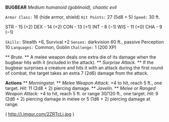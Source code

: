 __**BUGBEAR**__
*Medium humanoid (goblinoid), chaotic evil*

`Armor Class:` 16 (hide armor, shield)
`Hit Points:` 27 (5d8 + 5)
`Speed:` 30 ft.

STR - 15 (+2)
DEX - 14 (+2)
CON - 13 (+1)
INT - 8 (−1)
WIS - 11 (+0)
CHA - 9 (−1)

`Skills:` Stealth +6, Survival +2
`Senses:` darkvision 60 ft., passive Perception 10
`Languages:` Common, Goblin
`Challenge:` 1 (200 XP)

** *Brute.* ** A melee weapon deals one extra die of its damage when the bugbear hits with it (included in the attack).
** *Surprise Attack.* ** If the bugbear surprises a creature and hits it with an attack during the first round of combat, the target takes an extra 7 (2d6) damage from the attack.

**Actions**
** *Morningstar.* ** *Melee Weapon Attack:* +4 to hit, reach 5 ft., one target. *Hit:* 11 (2d8 + 2) piercing damage.
** *Javelin.* ** *Melee or Ranged Weapon Attack:* +4 to hit, reach 5 ft. or range 30/120 ft., one target. *Hit:* 9 (2d6 + 2) piercing damage in melee or 5 (1d6 + 2) piercing damage at range.

( http://i.imgur.com/2ZRTcLj.jpg )